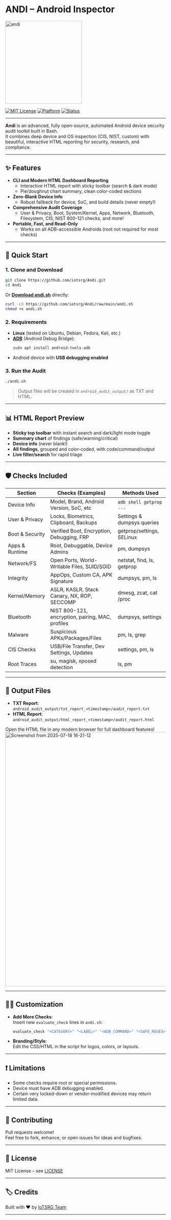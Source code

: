 
# ANDI – Android Inspector
<img width="240" height="260" alt="andi" src="https://github.com/user-attachments/assets/3d7fd106-aec1-4dea-b4cf-bac280d3fdd8" />

[![MIT License](https://img.shields.io/badge/license-MIT-green)](LICENSE)
[![Platform](https://img.shields.io/badge/platform-Linux-blue)](#)
[![Status](https://img.shields.io/badge/status-Active-brightgreen)](#)

---

**Andi** is an advanced, fully open-source, automated Android device security audit toolkit built in Bash.  
It combines deep device and OS inspection (CIS, NIST, custom) with beautiful, interactive HTML reporting for security, research, and compliance.

---

## ✨ Features

- **CLI and Modern HTML Dashboard Reporting**  
  - Interactive HTML report with sticky toolbar (search & dark mode)
  - Pie/doughnut chart summary, clean color-coded sections
- **Zero-Blank Device Info**  
  - Robust fallback for device, SoC, and build details (never empty!)
- **Comprehensive Audit Coverage**  
  - User & Privacy, Boot, System/Kernel, Apps, Network, Bluetooth, Filesystem, CIS, NIST 800-121 checks, and more!
- **Portable, Fast, and Read-Only**  
  - Works on all ADB-accessible Androids (root not required for most checks)

---

## 🚀 Quick Start

### 1. **Clone and Download**

```bash
git clone https://github.com/iotsrg/Andi.git
cd Andi
```

Or [**Download andi.sh**](https://github.com/iotsrg/Andi/raw/main/andi.sh) directly:

```bash
curl -LO https://github.com/iotsrg/Andi/raw/main/andi.sh
chmod +x andi.sh
```

### 2. **Requirements**

- **Linux** (tested on Ubuntu, Debian, Fedora, Kali, etc.)
- [**ADB**](https://developer.android.com/tools/adb) (Android Debug Bridge):
  ```bash
  sudo apt install android-tools-adb
  ```
- Android device with **USB debugging enabled**

### 3. **Run the Audit**

```bash
./andi.sh
```

> Output files will be created in `android_audit_output/` as TXT and HTML.

---

## 📊 HTML Report Preview

- **Sticky top toolbar** with instant search and dark/light mode toggle
- **Summary chart** of findings (safe/warning/critical)
- **Device info** (never blank!)
- **All findings**, grouped and color-coded, with code/command/output
- **Live filter/search** for rapid triage

<!-- Optionally add a screenshot if you have one!
<p align="center">
  <img src="assets/andiscan_html_report_screenshot.png" width="800" alt="AndiScan HTML report preview"/>
</p>
-->

---

## 🛡️ Checks Included

| Section         | Checks (Examples)                                | Methods Used               |
| --------------- | ------------------------------------------------ | -------------------------- |
| Device Info     | Model, Brand, Android Version, SoC, etc          | `adb shell getprop ...`    |
| User & Privacy  | Locks, Biometrics, Clipboard, Backups            | Settings & dumpsys queries |
| Boot & Security | Verified Boot, Encryption, Debugging, FRP        | getprop/settings, SELinux  |
| Apps & Runtime  | Root, Debuggable, Device Admins                  | pm, dumpsys                |
| Network/FS      | Open Ports, World-Writable Files, SUID/SGID      | netstat, find, ls, getprop |
| Integrity       | AppOps, Custom CA, APK Signature                 | dumpsys, pm, ls            |
| Kernel/Memory   | ASLR, KASLR, Stack Canary, NX, ROP, SECCOMP      | dmesg, zcat, cat /proc     |
| Bluetooth       | NIST 800-121, encryption, pairing, MAC, profiles | dumpsys, settings          |
| Malware         | Suspicious APKs/Packages/Files                   | pm, ls, grep               |
| CIS Checks      | USB/File Transfer, Dev Settings, Updates         | settings, pm, ls           |
| Root Traces     | su, magisk, xposed detection                     | ls, pm                     |

---

## 📝 Output Files

- **TXT Report**: `android_audit_output/txt_report_<timestamp>/audit_report.txt`
- **HTML Report**: `android_audit_output/html_report_<timestamp>/audit_report.html`

Open the HTML file in any modern browser for full dashboard features!
<img width="1923" height="798" alt="Screenshot from 2025-07-18 16-21-12" src="https://github.com/user-attachments/assets/f0408e72-7da8-497d-85da-66b96c4a1b3a" />

---

## 👨‍💻 Customization

- **Add More Checks**:  
  Insert new `evaluate_check` lines in `andi.sh`:
  ```bash
  evaluate_check "<CATEGORY>" "<LABEL>" "<ADB_COMMAND>" "<SAFE_REGEX>" "<LEVEL>" "<DESCRIPTION>"
  ```
- **Branding/Style**:  
  Edit the CSS/HTML in the script for logos, colors, or layouts.

---

## ❗ Limitations

- Some checks require root or special permissions.
- Device must have ADB debugging enabled.
- Certain very locked-down or vendor-modified devices may return limited data.

---

## 🤝 Contributing

Pull requests welcome!  
Feel free to fork, enhance, or open issues for ideas and bugfixes.

---

## 📜 License

MIT License – see [LICENSE](LICENSE)

---

## 🏷️ Credits

Built with ❤️ by [IoTSRG Team](https://iotsrg.org/) 

---
